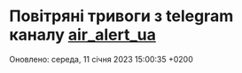 # Повітряні тривоги з telegram каналу [air_alert_ua](https://t.me/air_alert_ua)

Оновлено:
середа, 11 січня 2023 15:00:35 +0200
